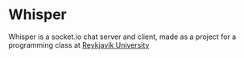 Whisper
=====
Whisper is a socket.io chat server and client, made as a project for a programming class at [Reykjavík University](https://ru.is)